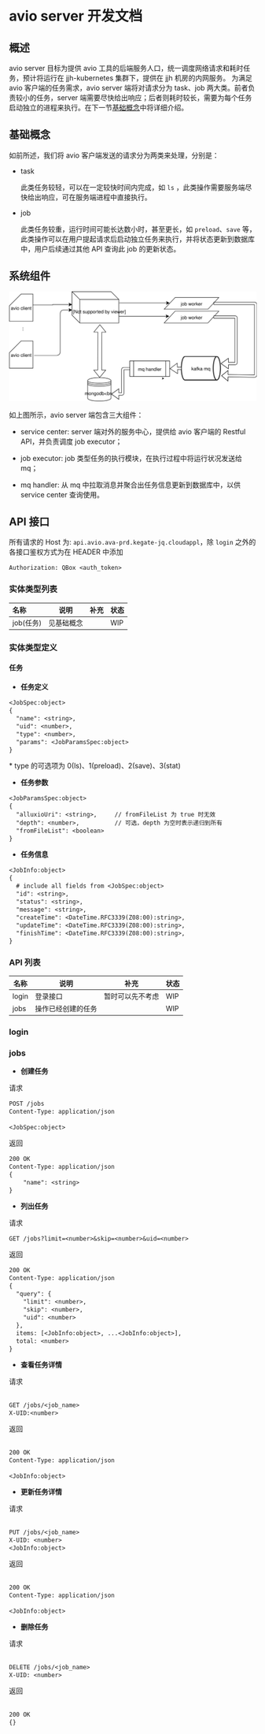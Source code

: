 # avio server 开发文档

## 概述

avio server 目标为提供 avio 工具的后端服务人口，统一调度网络请求和耗时任务，预计将运行在 jjh-kubernetes 集群下，提供在 jjh 机房的内网服务。
为满足 avio 客户端的任务需求，avio server 端将对请求分为 task、job 两大类。前者负责较小的任务，server 端需要尽快给出响应；后者则耗时较长，需要为每个任务启动独立的进程来执行。在下一节[基础概念](#基础概念)中将详细介绍。

## 基础概念

如前所述，我们将 avio 客户端发送的请求分为两类来处理，分别是：

* task

  此类任务较轻，可以在一定较快时间内完成，如 `ls` ，此类操作需要服务端尽快给出响应，可在服务端进程中直接执行。

* job

  此类任务较重，运行时间可能长达数小时，甚至更长，如 `preload`、`save` 等，此类操作可以在用户提起请求后启动独立任务来执行，并将状态更新到数据库中，用户后续通过其他 API 查询此 job 的更新状态。

## 系统组件

![Diagram](./avio-server.svg)

如上图所示，avio server 端包含三大组件：

* service center: server 端对外的服务中心，提供给 avio 客户端的 Restful API，并负责调度 job executor；

* job executor: job 类型任务的执行模块，在执行过程中将运行状况发送给 mq；

* mq handler: 从 mq 中拉取消息并聚合出任务信息更新到数据库中，以供 service center 查询使用。

## API 接口

所有请求的 Host 为: `api.avio.ava-prd.kegate-jq.cloudappl`，除 `login` 之外的各接口鉴权方式为在 HEADER 中添加

``` HTTP
Authorization: QBox <auth_token>
```

### 实体类型列表

| 名称 | 说明 | 补充 | 状态 |
| :-- | -- | --- | --- |
| job(任务) | 见基础概念 | | WIP |

### 实体类型定义

#### 任务

* **任务定义**

```text
<JobSpec:object>
{
  "name": <string>,
  "uid": <number>,
  "type": <number>,
  "params": <JobParamsSpec:object>
}
```

\* type 的可选项为 0(ls)、1(preload)、2(save)、3(stat)

* **任务参数**

```text
<JobParamsSpec:object>
{
  "alluxioUri": <string>,     // fromFileList 为 true 时无效
  "depth": <number>,          // 可选，depth 为空时表示递归到所有
  "fromFileList": <boolean>
}
```

* **任务信息**

```text
<JobInfo:object>
{
  # include all fields from <JobSpec:object>
  "id": <string>,
  "status": <string>,
  "message": <string>,
  "createTime": <DateTime.RFC3339(Z08:00):string>,
  "updateTime": <DateTime.RFC3339(Z08:00):string>,
  "finishTime": <DateTime.RFC3339(Z08:00):string>,
}
```

### API 列表

| 名称  | 说明               | 补充             | 状态 |
|-------|--------------------|------------------|------|
| login | 登录接口           | 暂时可以先不考虑 | WIP  |
| jobs  | 操作已经创建的任务 |                  | WIP  |

### login

### jobs

* **创建任务**

请求

``` HTTP
POST /jobs
Content-Type: application/json

<JobSpec:object>
```

返回

``` HTTP
200 OK
Content-Type: application/json
{
    "name": <string>
}
```

* **列出任务**

请求

``` HTTP
GET /jobs?limit=<number>&skip=<number>&uid=<number>
```

返回

``` HTTP
200 OK
Content-Type: application/json
{
  "query": {
    "limit": <number>,
    "skip": <number>,
    "uid": <number>
  },
  items: [<JobInfo:object>, ...<JobInfo:object>],
  total: <number>
}
```

* **查看任务详情**

请求

``` HTTP

GET /jobs/<job_name>
X-UID:<number>

```

返回

``` HTTP

200 OK
Content-Type: application/json

<JobInfo:object>

```

* **更新任务详情**

请求

``` HTTP

PUT /jobs/<job_name>
X-UID: <number>
<JobInfo:object>

```

返回

``` HTTP

200 OK
Content-Type: application/json

<JobInfo:object>

```

* **删除任务**

请求

``` HTTP

DELETE /jobs/<job_name>
X-UID: <number>

```

返回

``` HTTP

200 OK
{}

```
